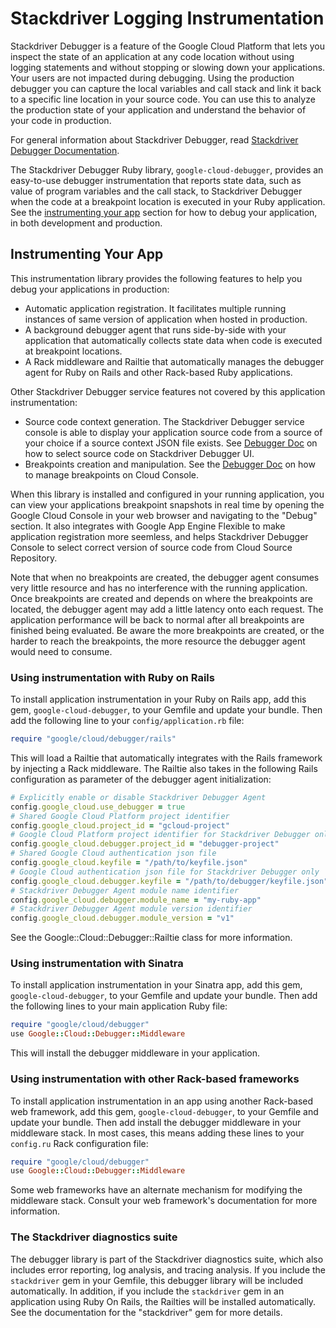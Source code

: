 # Stackdriver Logging Instrumentation

Stackdriver Debugger is a feature of the Google Cloud Platform that lets
you inspect the state of an application at any code location without using
logging statements and without stopping or slowing down your applications.
Your users are not impacted during debugging. Using the production
debugger you can capture the local variables and call stack and link it
back to a specific line location in your source code. You can use this to
analyze the production state of your application and understand the
behavior of your code in production.

For general information about Stackdriver Debugger, read [Stackdriver
Debugger Documentation](https://cloud.google.com/debugger/docs/).

The Stackdriver Debugger Ruby library, `google-cloud-debugger`, provides an 
easy-to-use debugger instrumentation that reports state data, such as
value of program variables and the call stack, to Stackdriver Debugger
when the code at a breakpoint location is executed in your Ruby
application. See the [instrumenting your app](#instrumenting-your-app)
section for how to debug your application, in both development and production.

## Instrumenting Your App

This instrumentation library provides the following features to help you
debug your applications in production:

*   Automatic application registration. It facilitates multiple running
    instances of same version of application when hosted in production.
*   A background debugger agent that runs side-by-side with your
    application that automatically collects state data when code is
    executed at breakpoint locations.
*   A Rack middleware and Railtie that automatically manages the debugger
    agent for Ruby on Rails and other Rack-based Ruby applications.

Other Stackdriver Debugger service features not covered by this
application instrumentation:

*   Source code context generation. The Stackdriver Debugger service
    console is able to display your application source code from a source
    of your choice if a source context JSON file exists. See
    [Debugger Doc](https://cloud.google.com/debugger/docs/source-context)
    on how to select source code on Stackdriver Debugger UI.
*   Breakpoints creation and manipulation. See the [Debugger
    Doc](https://cloud.google.com/debugger/docs/debugging) on how to
    manage breakpoints on Cloud Console.

When this library is installed and configured in your running application,
you can view your applications breakpoint snapshots in real time by
opening the Google Cloud Console in your web browser and navigating to the
"Debug" section. It also integrates with Google App Engine Flexible to
make application registration more seemless, and helps Stackdriver
Debugger Console to select correct version of source code from Cloud
Source Repository.

Note that when no breakpoints are created, the debugger agent consumes
very little resource and has no interference with the running application.
Once breakpoints are created and depends on where the breakpoints are
located, the debugger agent may add a little latency onto each request.
The application performance will be back to normal after all breakpoints
are finished being evaluated. Be aware the more breakpoints are created,
or the harder to reach the breakpoints, the more resource the debugger
agent would need to consume.

### Using instrumentation with Ruby on Rails

To install application instrumentation in your Ruby on Rails app, add this
gem, `google-cloud-debugger`, to your Gemfile and update your bundle. Then
add the following line to your `config/application.rb` file:

```ruby
require "google/cloud/debugger/rails"
```

This will load a Railtie that automatically integrates with the Rails
framework by injecting a Rack middleware. The Railtie also takes in the
following Rails configuration as parameter of the debugger agent
initialization:

```ruby
# Explicitly enable or disable Stackdriver Debugger Agent
config.google_cloud.use_debugger = true
# Shared Google Cloud Platform project identifier
config.google_cloud.project_id = "gcloud-project"
# Google Cloud Platform project identifier for Stackdriver Debugger only
config.google_cloud.debugger.project_id = "debugger-project"
# Shared Google Cloud authentication json file
config.google_cloud.keyfile = "/path/to/keyfile.json"
# Google Cloud authentication json file for Stackdriver Debugger only
config.google_cloud.debugger.keyfile = "/path/to/debugger/keyfile.json"
# Stackdriver Debugger Agent module name identifier
config.google_cloud.debugger.module_name = "my-ruby-app"
# Stackdriver Debugger Agent module version identifier
config.google_cloud.debugger.module_version = "v1"
```

See the Google::Cloud::Debugger::Railtie class for more information.

### Using instrumentation with Sinatra

To install application instrumentation in your Sinatra app, add this gem,
`google-cloud-debugger`, to your Gemfile and update your bundle. Then add
the following lines to your main application Ruby file:

```ruby
require "google/cloud/debugger"
use Google::Cloud::Debugger::Middleware
```

This will install the debugger middleware in your application.

### Using instrumentation with other Rack-based frameworks

To install application instrumentation in an app using another Rack-based
web framework, add this gem, `google-cloud-debugger`, to your Gemfile and
update your bundle. Then add install the debugger middleware in your
middleware stack. In most cases, this means adding these lines to your
`config.ru` Rack configuration file:

```ruby
require "google/cloud/debugger"
use Google::Cloud::Debugger::Middleware
```

Some web frameworks have an alternate mechanism for modifying the
middleware stack. Consult your web framework's documentation for more
information.

### The Stackdriver diagnostics suite

The debugger library is part of the Stackdriver diagnostics suite, which
also includes error reporting, log analysis, and tracing analysis. If you
include the `stackdriver` gem in your Gemfile, this debugger library will
be included automatically. In addition, if you include the `stackdriver`
gem in an application using Ruby On Rails, the Railties will be installed
automatically. See the documentation for the "stackdriver" gem
for more details.
